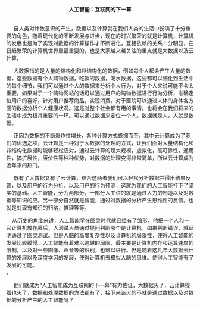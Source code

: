 **<center> 人工智能：互联网的下一幕</center >**<br>
<p>&#160;&#160;&#160;&#160; 自人类对计数意识的产生，数据以及计算就在我们人类的生活中扮演了十分重要的角色，随着现代化的不断发展与进步，现在的时兴繁荣的就是计算机，计算机的发展也是为了实现对数据的计算操作才不断进化，互相依赖的关系十分明显，在日趋繁荣的计算机世界里最重要的，也是大家越来越关注的重点就是大数据以及云计算。<br>
<p>&#160;&#160;&#160;&#160;  大数据指的是大量的结构化和非结构化的数据，例如每个人都会产生大量的数据，这些数据有个人购物数据，吃饭的数据，喝水数据，这些都可以细化到生活中的每个细节，我们可以通过个人的数据来分析个人行为，对于个人来说可能不会太重要，如果对于一个购物网站的话可以通过用户的购物数据进行行为分析，准确定位用户的喜好，针对用户推荐商品，实现消费。对于医院可以通过人体的身体各方面的数据分析个人健康状况。这是对整个社会都有用的事情。也将会在我们将来的生活中成为极其重要的一环。可以通过数据来定位一个人。数据就是人，人就是数据。<br>
<p>&#160;&#160;&#160;&#160; 正因为数据的不断爆炸性增长，各种计算方式蜂拥而至，其中云计算成为了我们的优选之项，云计算是一种对于大数据的处理的方式，让我们面对大量结构化和非结构化数据时能够轻松应对，通过云计算的超大规模，虚拟化，高可靠性，通用性，搞扩展性，廉价性等种种优势，对数据的处理变得非常简单，所以云计算成为近年来的热门。<br>
<p>&#160;&#160;&#160;&#160;  既有了大数据又有了云计算，结合这两者我们可以轻松分析数据并得出结果反馈，以及用户的行为分析，以及用户的行为预测，这就为我们的人工智能打下了坚实的基础。人工智能，分为两部分，一部分人工讲的就是通过人力的制造以及对数据等知识的应。另一部分自然就是智能，通过对数据的分析产生思维性的反馈。也就是对现有知识的归纳，推理等等。<br>
<p>&#160;&#160;&#160;&#160;从历史的角度来讲，人工智能早在图灵时代就已经有了雏形，他把一个人和一台计算机放在幕后，人测试人员通过提问判断哪个是计算机，如果判断错误，就证明通过了图灵测试。但是人脑的高度复杂性以及计算机的局限性，使得人工智能的发展比较缓慢。人工智能有着难以逾越的局限，最主要是计算机内存和运算速度的限制，以及对一些图像、声音等的识别，也难以进行。但是随着这几年大数据云计算的发展以及深度学习的发展，使得计算机去模拟人脑的思维。使得人工智能有了发展的可能。<br>
。<br>
<p>&#160;&#160;&#160;&#160; 他们就成为“人工智能成为互联网的下一幕”有力佐证，大数据火了，云计算接着也火了，数据和处理数据的方法都有了，接下来该火的不就是通过数据以及对数据的分析产生的人工智能吗？

